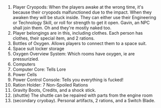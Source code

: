 1. Player Cryopods: When the players awake at the wrong time, it's because their cryopods malfunctioned due to the impact. When they awaken they will be stuck inside. They can either use their Engineering or Technology Skill, or roll for strength to get it open. Gavin, an NPC shall join them. Oh and they're mostly naked too.
2. Player belongings are in this, including clothes. Each person has clothes, their special item, and 2 rations.
3. Bottles of Oxygen. Allows players to connect them to a space suit.
4. Space suit locker storage
5. Oxygen Overview System: Which rooms have oxygen, ie are pressurizied.
6. Computers
7. Computer Core: Tells Lore
8. Power Cells
9. Power Control Console: Tells you everything is fucked!
10. Ration Holder: 7 Non-Spoiled Rations
11. Gravity Boots, Credits, and a shock stick.
12. (shuttle) The shuttle can be repaired with parts from the engine room
13. (secondary cryobay). Personal artifacts, 2 rations, and a Switch Blade.